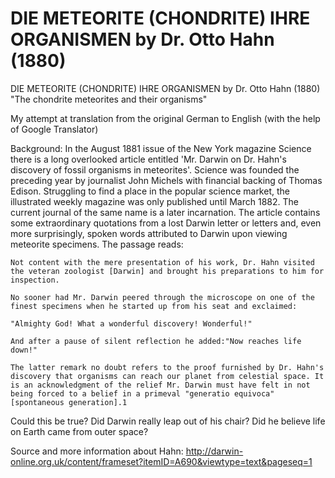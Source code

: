 # DIE METEORITE (CHONDRITE) IHRE ORGANISMEN by Dr. Otto Hahn (1880)
DIE METEORITE (CHONDRITE) IHRE ORGANISMEN by Dr. Otto Hahn (1880)
"The chondrite meteorites and their organisms"

My attempt at translation from the original German to English (with the help of Google Translator)

Background:
In the August 1881 issue of the New York magazine Science there is a long overlooked article entitled 'Mr. Darwin on Dr. Hahn's discovery of fossil organisms in meteorites'. Science was founded the preceding year by journalist John Michels with financial backing of Thomas Edison. Struggling to find a place in the popular science market, the illustrated weekly magazine was only published until March 1882. The current journal of the same name is a later incarnation. The article contains some extraordinary quotations from a lost Darwin letter or letters and, even more surprisingly, spoken words attributed to Darwin upon viewing meteorite specimens. The passage reads:

    Not content with the mere presentation of his work, Dr. Hahn visited the veteran zoologist [Darwin] and brought his preparations to him for inspection.

    No sooner had Mr. Darwin peered through the microscope on one of the finest specimens when he started up from his seat and exclaimed:

    "Almighty God! What a wonderful discovery! Wonderful!"

    And after a pause of silent reflection he added:"Now reaches life down!"

    The latter remark no doubt refers to the proof furnished by Dr. Hahn's discovery that organisms can reach our planet from celestial space. It is an acknowledgment of the relief Mr. Darwin must have felt in not being forced to a belief in a primeval "generatio equivoca" [spontaneous generation].1

Could this be true? Did Darwin really leap out of his chair? Did he believe life on Earth came from outer space?

Source and more information about Hahn:
http://darwin-online.org.uk/content/frameset?itemID=A690&viewtype=text&pageseq=1
